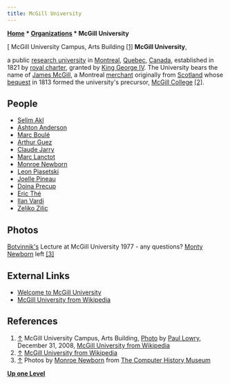 ```yaml
---
title: McGill University
---
```

**[Home](Home "Home") \* [Organizations](Organizations "Organizations") \* McGill University**



[ McGill University Campus, Arts Building <a id="cite-note-1" href="#cite-ref-1">[1]</a>
**McGill University**,   

a public [research university](https://en.wikipedia.org/wiki/Research_university) in [Montreal](https://en.wikipedia.org/wiki/Montreal), [Quebec](https://en.wikipedia.org/wiki/Quebec), [Canada](https://en.wikipedia.org/wiki/Canada), 
established in 1821 by [royal charter](https://en.wikipedia.org/wiki/Royal_charter), granted by [King George IV](https://en.wikipedia.org/wiki/George_IV_of_the_United_Kingdom). The University bears the name of [James McGill](https://en.wikipedia.org/wiki/James_McGill), a Montreal [merchant](https://en.wikipedia.org/wiki/Merchant) originally from [Scotland](https://en.wikipedia.org/wiki/Scotland) whose [bequest](https://en.wikipedia.org/wiki/Bequest) in 1813 formed the university's precursor, [McGill College](https://en.wikipedia.org/wiki/McGill_University#McGill_College) <a id="cite-note-2" href="#cite-ref-2">[2]</a>.



## People


* [Selim Akl](Selim_Akl "Selim Akl")
* [Ashton Anderson](Ashton_Anderson "Ashton Anderson")
* [Marc Boulé](Marc_Boul%C3%A9 "Marc Boulé")
* [Arthur Guez](Arthur_Guez "Arthur Guez")
* [Claude Jarry](Claude_Jarry "Claude Jarry")
* [Marc Lanctot](Marc_Lanctot "Marc Lanctot")
* [Monroe Newborn](Monroe_Newborn "Monroe Newborn")
* [Leon Piasetski](index.php?title=Leon_Piasetski&action=edit&redlink=1 "Leon Piasetski (page does not exist)")
* [Joelle Pineau](Joelle_Pineau "Joelle Pineau")
* [Doina Precup](Doina_Precup "Doina Precup")
* [Eric Thé](Eric_Th%C3%A9 "Eric Thé")
* [Ilan Vardi](Ilan_Vardi "Ilan Vardi")
* [Zeljko Zilic](Zeljko_Zilic "Zeljko Zilic")


## Photos


 [](http://archive.computerhistory.org/resources/still-image/Chess_temporary/still-image/) 
[Botvinnik's](Mikhail_Botvinnik "Mikhail Botvinnik") Lecture at McGill University 1977 - any questions? [Monty Newborn](Monroe_Newborn "Monroe Newborn") left <a id="cite-note-3" href="#cite-ref-3">[3]</a>



## External Links


* [Welcome to McGill University](https://www.mcgill.ca/)
* [McGill University from Wikipedia](https://en.wikipedia.org/wiki/McGill_University)


## References


1. <a id="cite-ref-1" href="#cite-note-1">↑</a> McGill University Campus, Arts Building, [Photo](https://commons.wikimedia.org/wiki/File:McGill_Arts_Building2.jpg) by [Paul Lowry](https://www.flickr.com/photos/paul_lowry/), December 31, 2008, [McGill University from Wikipedia](https://en.wikipedia.org/wiki/McGill_University)
2. <a id="cite-ref-2" href="#cite-note-2">↑</a> [McGill University from Wikipedia](https://en.wikipedia.org/wiki/McGill_University)
3. <a id="cite-ref-3" href="#cite-note-3">↑</a> Photos by [Monroe Newborn](Monroe_Newborn "Monroe Newborn") from [The Computer History Museum](The_Computer_History_Museum "The Computer History Museum")

**[Up one Level](Organizations "Organizations")**







 
